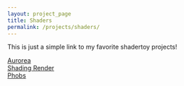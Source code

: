 ```yaml
---
layout: project_page
title: Shaders
permalink: /projects/shaders/
---
```


This is just a simple link to my favorite shadertoy projects! <br>

[Aurorea](https://www.shadertoy.com/view/DdlGWs) <br>
[Shading Render](https://www.shadertoy.com/view/mdB3DD) <br>
[Phobs](https://www.shadertoy.com/view/7sySWt) <br>